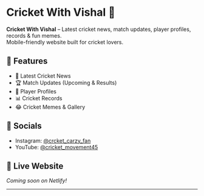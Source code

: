 # Cricket With Vishal 🏏

**Cricket With Vishal** – Latest cricket news, match updates, player profiles, records & fun memes.  
Mobile-friendly website built for cricket lovers.  

## 📌 Features
- 📰 Latest Cricket News  
- 🏆 Match Updates (Upcoming & Results)  
- 👥 Player Profiles  
- 📊 Cricket Records  
- 😂 Cricket Memes & Gallery  

## 🔗 Socials
- Instagram: [@crcket_carzy_fan](https://www.instagram.com/crcket_carzy_fan?igsh=MTJha3FsbnhudTdyYg==)  
- YouTube: [@cricket_movement45](https://youtube.com/@cricket_movement45)  

## 🚀 Live Website
_Coming soon on Netlify!_

---
